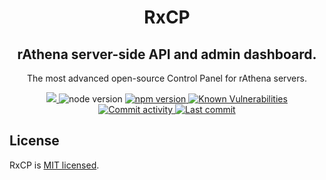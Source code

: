 <h1 align="center">RxCP</h1>
<h2 align="center">rAthena server-side API and admin dashboard.</h2>
<p align="center">The most advanced open-source Control Panel for rAthena servers.</p>
<p align="center">
  <a href="https://circleci.com/gh/RxCP/serveradmin">
    <img src="https://circleci.com/gh/RxCP/serveradmin.svg?style=svg">
  </a>
  <img src="https://img.shields.io/badge/node-%3E%3D8-brightgreen.svg" alt="node version">
  <a href="https://badge.fury.io/js/%40foal%2Fcore">
    <img src="https://badge.fury.io/js/%40foal%2Fcore.svg" alt="npm version">
  </a>
  <a href="https://snyk.io/test/npm/@foal/core">
    <img src="https://snyk.io/test/npm/@foal/core/badge.svg" alt="Known Vulnerabilities">
  </a>
  <a href="https://github.com/RxCP/serveradmin/commits/master">
    <img src="https://img.shields.io/github/commit-activity/y/RxCP/serveradmin.svg" alt="Commit activity">
  </a>
  <a href="https://github.com/RxCP/serveradmin/commits/master">
    <img src="https://img.shields.io/github/last-commit/RxCP/serveradmin.svg" alt="Last commit">
  </a>
</p>

## License
RxCP is [MIT licensed](LICENSE.md).
